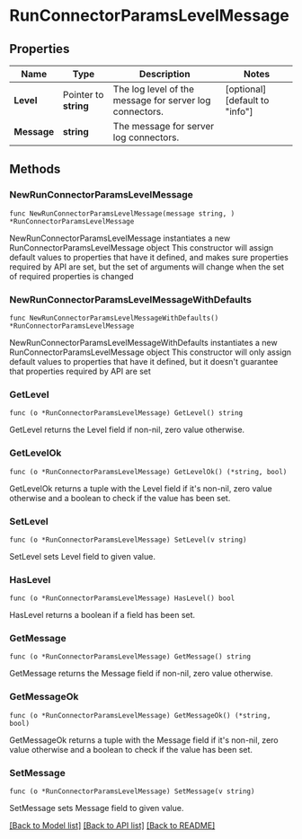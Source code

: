 # RunConnectorParamsLevelMessage

## Properties

Name | Type | Description | Notes
------------ | ------------- | ------------- | -------------
**Level** | Pointer to **string** | The log level of the message for server log connectors. | [optional] [default to "info"]
**Message** | **string** | The message for server log connectors. | 

## Methods

### NewRunConnectorParamsLevelMessage

`func NewRunConnectorParamsLevelMessage(message string, ) *RunConnectorParamsLevelMessage`

NewRunConnectorParamsLevelMessage instantiates a new RunConnectorParamsLevelMessage object
This constructor will assign default values to properties that have it defined,
and makes sure properties required by API are set, but the set of arguments
will change when the set of required properties is changed

### NewRunConnectorParamsLevelMessageWithDefaults

`func NewRunConnectorParamsLevelMessageWithDefaults() *RunConnectorParamsLevelMessage`

NewRunConnectorParamsLevelMessageWithDefaults instantiates a new RunConnectorParamsLevelMessage object
This constructor will only assign default values to properties that have it defined,
but it doesn't guarantee that properties required by API are set

### GetLevel

`func (o *RunConnectorParamsLevelMessage) GetLevel() string`

GetLevel returns the Level field if non-nil, zero value otherwise.

### GetLevelOk

`func (o *RunConnectorParamsLevelMessage) GetLevelOk() (*string, bool)`

GetLevelOk returns a tuple with the Level field if it's non-nil, zero value otherwise
and a boolean to check if the value has been set.

### SetLevel

`func (o *RunConnectorParamsLevelMessage) SetLevel(v string)`

SetLevel sets Level field to given value.

### HasLevel

`func (o *RunConnectorParamsLevelMessage) HasLevel() bool`

HasLevel returns a boolean if a field has been set.

### GetMessage

`func (o *RunConnectorParamsLevelMessage) GetMessage() string`

GetMessage returns the Message field if non-nil, zero value otherwise.

### GetMessageOk

`func (o *RunConnectorParamsLevelMessage) GetMessageOk() (*string, bool)`

GetMessageOk returns a tuple with the Message field if it's non-nil, zero value otherwise
and a boolean to check if the value has been set.

### SetMessage

`func (o *RunConnectorParamsLevelMessage) SetMessage(v string)`

SetMessage sets Message field to given value.



[[Back to Model list]](../README.md#documentation-for-models) [[Back to API list]](../README.md#documentation-for-api-endpoints) [[Back to README]](../README.md)


